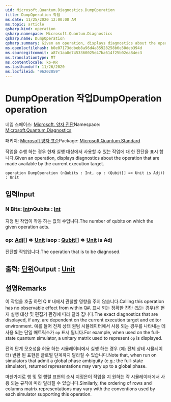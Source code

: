 ```yaml
---
uid: Microsoft.Quantum.Diagnostics.DumpOperation
title: DumpOperation 작업
ms.date: 11/25/2020 12:00:00 AM
ms.topic: article
qsharp.kind: operation
qsharp.namespace: Microsoft.Quantum.Diagnostics
qsharp.name: DumpOperation
qsharp.summary: Given an operation, displays diagnostics about the operation that are made available by the current execution target.
ms.openlocfilehash: b0e07173ddbeb8a96d4a85928258b6e30deb394d
ms.sourcegitcommit: a87c1aa8e7453360025e47ba614f25b02ea84ec3
ms.translationtype: MT
ms.contentlocale: ko-KR
ms.lasthandoff: 11/26/2020
ms.locfileid: "96202059"
---
```

# <a name="dumpoperation-operation"></a><span data-ttu-id="686a7-102">DumpOperation 작업</span><span class="sxs-lookup"><span data-stu-id="686a7-102">DumpOperation operation</span></span>

<span data-ttu-id="686a7-103">네임 스페이스: [Microsoft. 양자 진단](xref:Microsoft.Quantum.Diagnostics)</span><span class="sxs-lookup"><span data-stu-id="686a7-103">Namespace: [Microsoft.Quantum.Diagnostics](xref:Microsoft.Quantum.Diagnostics)</span></span>

<span data-ttu-id="686a7-104">패키지: [Microsoft 양자 표준](https://nuget.org/packages/Microsoft.Quantum.Standard)</span><span class="sxs-lookup"><span data-stu-id="686a7-104">Package: [Microsoft.Quantum.Standard](https://nuget.org/packages/Microsoft.Quantum.Standard)</span></span>


<span data-ttu-id="686a7-105">작업을 수행 하는 경우 현재 실행 대상에서 사용할 수 있는 작업에 대 한 진단을 표시 합니다.</span><span class="sxs-lookup"><span data-stu-id="686a7-105">Given an operation, displays diagnostics about the operation that are made available by the current execution target.</span></span>

```qsharp
operation DumpOperation (nQubits : Int, op : (Qubit[] => Unit is Adj)) : Unit
```


## <a name="input"></a><span data-ttu-id="686a7-106">입력</span><span class="sxs-lookup"><span data-stu-id="686a7-106">Input</span></span>

### <a name="nqubits--int"></a><span data-ttu-id="686a7-107">N Bits: [Int](xref:microsoft.quantum.lang-ref.int)</span><span class="sxs-lookup"><span data-stu-id="686a7-107">nQubits : [Int](xref:microsoft.quantum.lang-ref.int)</span></span>

<span data-ttu-id="686a7-108">지정 된 작업이 작동 하는 값의 수입니다.</span><span class="sxs-lookup"><span data-stu-id="686a7-108">The number of qubits on which the given operation acts.</span></span>


### <a name="op--qubit--unit--is-adj"></a><span data-ttu-id="686a7-109">op: [Adj](xref:microsoft.quantum.lang-ref.qubit)[] => [Unit](xref:microsoft.quantum.lang-ref.unit)  is</span><span class="sxs-lookup"><span data-stu-id="686a7-109">op : [Qubit](xref:microsoft.quantum.lang-ref.qubit)[] => [Unit](xref:microsoft.quantum.lang-ref.unit)  is Adj</span></span>

<span data-ttu-id="686a7-110">진단할 작업입니다.</span><span class="sxs-lookup"><span data-stu-id="686a7-110">The operation that is to be diagnosed.</span></span>



## <a name="output--unit"></a><span data-ttu-id="686a7-111">출력: [단위](xref:microsoft.quantum.lang-ref.unit)</span><span class="sxs-lookup"><span data-stu-id="686a7-111">Output : [Unit](xref:microsoft.quantum.lang-ref.unit)</span></span>



## <a name="remarks"></a><span data-ttu-id="686a7-112">설명</span><span class="sxs-lookup"><span data-stu-id="686a7-112">Remarks</span></span>

<span data-ttu-id="686a7-113">이 작업을 호출 하면 Q # 내에서 관찰할 영향을 주지 않습니다.</span><span class="sxs-lookup"><span data-stu-id="686a7-113">Calling this operation has no observable effect from within Q#.</span></span> <span data-ttu-id="686a7-114">표시 되는 정확한 진단 (있는 경우)은 현재 실행 대상 및 편집기 환경에 따라 달라 집니다.</span><span class="sxs-lookup"><span data-stu-id="686a7-114">The exact diagnostics that are displayed, if any, are dependent on the current execution target and editor environment.</span></span>
<span data-ttu-id="686a7-115">예를 들어 전체 상태 퀀텀 시뮬레이터에서 사용 되는 경우를 나타내는 데 사용 되는 단일 매트릭스가 `op` 표시 됩니다.</span><span class="sxs-lookup"><span data-stu-id="686a7-115">For example, when used on the full-state quantum simulator, a unitary matrix used to represent `op` is displayed.</span></span>

<span data-ttu-id="686a7-116">전역 단계 모호성을 허용 하는 시뮬레이터에서 실행 하는 경우 (예: 전체 상태 시뮬레이터) 반환 된 표현은 글로벌 단계까지 달라질 수 있습니다.</span><span class="sxs-lookup"><span data-stu-id="686a7-116">Note that, when run on simulators that admit a global phase ambiguity (e.g.: the full-state simulator), returned representations may vary up to a global phase.</span></span>

<span data-ttu-id="686a7-117">마찬가지로 행 및 열 행렬 표현의 순서 지정은이 작업을 지 원하는 각 시뮬레이터에서 사용 되는 규칙에 따라 달라질 수 있습니다.</span><span class="sxs-lookup"><span data-stu-id="686a7-117">Similarly, the ordering of rows and columns matrix representations may vary with the conventions used by each simulator supporting this operation.</span></span>